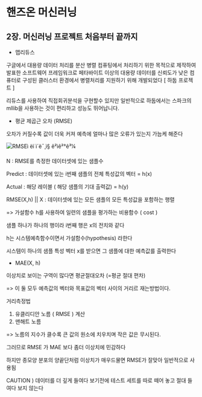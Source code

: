 # 핸즈온 머신러닝 

## 2장. 머신러닝 프로젝트 처음부터 끝까지

- 맵리듀스 

구글에서 대용량 데이터 처리를 분산 병렬 컴퓨팅에서 처리하기 위한 목적으로 제작하여 발표한 소프트웨어 프레임워크로 페타바이트 이상의 대용량 데이터를 신뢰도가 낮은 컴퓨터로 구성된 클러스터 환경에서 병렬처리를 지원하기 위해 개발되었다 [ 하둡 프로젝트 ]

리듀스를 사용하여 직접회귀분석을 구현할수 있지만 일반적으로 하둡에서는 스파크의 mllib을 사용하는 것이 편리하고 성능도 뛰어납니다.



- 평균 제곱근 오차 (RMSE) 

오차가 커질수록 값이 더욱 커져 예측에 얼마나 많은 오류가 있는지 가늠케 해준다 

![RMSEì ëí ì´ë¯¸ì§ ê²ìê²°ê³¼](https://www.includehelp.com/ml-ai/Images/rmse-1.jpg)

N : RMSE를 측정한 데이터셋에 있는 샘플수 

Predict : 데이터셋에 있는 i번째 샘플의 전체 특성값의 벡터 = h(x)

Actual : 해당 레이블 ( 해당 샘플의 기대 출력값) = h(y)

RMSE(X,h) || X : 데이터셋에 있는 모든 샘플의 모든 특성값을 포함하는 행렬 

=> 가설함수 h를 사용하여 일련의 샘플을 평가하는 비용함수 ( cost ) 

샘플 하나가 하나의 행이라 i번째 행은 x의 전치와 같다 

h는 시스템예측함수이면서 가설함수(hypothesis) 라한다 

시스템이 하나의 샘플 특성 벡터 x를 받으면 그 샘플에 대한 예측값를 출력한다

- MAE(X, h)

이상치로 보이는 구역이 많다면 평균절대오차 (=평균 절대 편차)



=> 이 둘 모두 예측값의 벡터와 목표값의 벡터 사이의 거리르 재는방법이다. 

거리측정법 

1. 유클리디안 노름 ( RMSE ) 계산
2. 맨해트 노름

=> 노름의 지수가 클수록 큰 값의 원소에 치우치며 작은 값은 무시된다. 

그러므로 RMSE 가 MAE 보다 좀더 이상치에 민감하다 

하지만 종모양 분포의 양끝단처럼 이상치가 매우드물면 RMSE가 잘맞아 일반적으로 사용됨



CAUTION ) 데이터를 더 깊게 들여다 보기전에 테스트 세트를 따로 떼어 놓고 절대 들여다 보지 않는다




